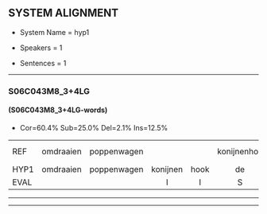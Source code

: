 
## SYSTEM ALIGNMENT

- System Name = hyp1

- Speakers = 1

- Sentences = 1

---

### S06C043M8_3+4LG

#### (S06C043M8_3+4LG-words)

- Cor=60.4%	Sub=25.0%	Del=2.1%	Ins=12.5%

|  |  |  |  |  |  |  |  |  |  |  |  |  |  |  |  |  |  |  |  |  |  |  |  |  |  |  |  |  |  |  |  |  |  |  |  |  |  |  |  |  |  |  |  |  |  |  |  |  |
|:--- |:---:|:---:|:---:|:---:|:---:|:---:|:---:|:---:|:---:|:---:|:---:|:---:|:---:|:---:|:---:|:---:|:---:|:---:|:---:|:---:|:---:|:---:|:---:|:---:|:---:|:---:|:---:|:---:|:---:|:---:|:---:|:---:|:---:|:---:|:---:|:---:|:---:|:---:|:---:|:---:|:---:|:---:|:---:|:---:|:---:|:---:|:---:|:---:|
| REF | omdraaien | poppenwagen |  |  | konijnenhok | elastiekje | ruziemaken | teddybeer | dierentuin | paddenstoelen | verstoppertje | wasmachine | fototoestel | toiletpapier | vrachtwagen | buurmannen | vogelkooi | olifant | schommelen |  | iedereen | schoenenwinkel*(schoenwinkel) | knutselen | ophangen | verjaardag | sprookjesboek | tandenborstel | lucifer | slaapkamer | * | achterdeur |  | ziekenhuis | nieuwsgierig | afblijven | kabouter |  |  | washandje | sneeuwwitje | goeiendag | vakantie | limonade | autorijden | eindelijk | familie | * | chocolade |
| HYP1 | omdraaien | poppenwagen | konijnen | hook | de | jastikier | ruziemaken | deddyber | dierentuin | paddenstoelen | verstoppertje | wasmachine | fototoestel | toiletpapier | vrachtwagen | buurmannen | vogelkooi | oorlifant | schommelen | he | derijn | schoenwinkel | knutselen | ophangen | verjaardag | sprookjesboek | tandenborstel | lucifer | slaapkamer | ex | achterdeur | het | weekenhuis | nieuwsgierig | afblijven | kabouter | was | handje | sneewwietje | goeie | dag | vakantie | lumonaden | autorijden | eindelijk | familie |  | chocolade |
| EVAL |  |  | I | I | S | S |  | S |  |  |  |  |  |  |  |  |  | S |  | I | S | S |  |  |  |  |  |  |  | S |  | I | S |  |  |  | I | I | S | S | S |  | S |  |  |  | D |  |
---

---
